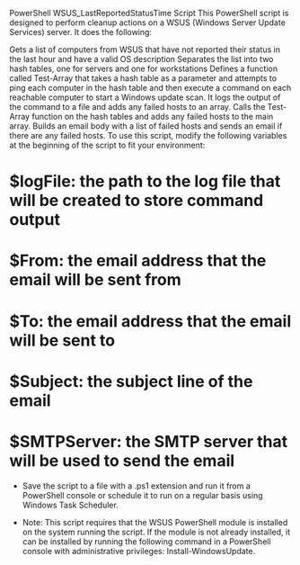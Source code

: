 PowerShell WSUS_LastReportedStatusTime Script
This PowerShell script is designed to perform cleanup actions on a WSUS (Windows Server Update Services) server. It does the following:

Gets a list of computers from WSUS that have not reported their status in the last hour and have a valid OS description
Separates the list into two hash tables, one for servers and one for workstations
Defines a function called Test-Array that takes a hash table as a parameter and attempts to ping each computer in the hash table and then execute a command on each reachable computer to start a Windows update scan. It logs the output of the command to a file and adds any failed hosts to an array.
Calls the Test-Array function on the hash tables and adds any failed hosts to the main array.
Builds an email body with a list of failed hosts and sends an email if there are any failed hosts.
To use this script, modify the following variables at the beginning of the script to fit your environment:

# $logFile: the path to the log file that will be created to store command output
# $From: the email address that the email will be sent from
# $To: the email address that the email will be sent to
# $Subject: the subject line of the email
# $SMTPServer: the SMTP server that will be used to send the email
* Save the script to a file with a .ps1 extension and run it from a PowerShell console or schedule it to run on a regular basis using Windows Task Scheduler.

* Note: This script requires that the WSUS PowerShell module is installed on the system running the script. If the module is not already installed, it can be installed by running the following command in a PowerShell console with administrative privileges: Install-WindowsUpdate.
